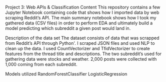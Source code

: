 Project 3: Web APIs & Classification
Content
This repository contains a few Jupyter Notebook containing code that shows how I  imported data by web scraping Reddit’s API. The main summary notebook shows how I took my gathered data (CSV files) in order to perform EDA and ultimately build a model predicting which subreddit a given post would land in.

Description of the data set
The dataset consists of data that was scrapped from Reddit’s API through Python'. I scraped  JSON files and used NLP to clean up the data. I used CountVectorizer and TfidVectorizer to create features from the thread title and descriptions. The two subreddit’s used for gathering data were stocks and weather. 2,000 posts were collected with 1,000 coming from each subreddit.

Models utilized
RandomForestClassifier
LogisticRegression
